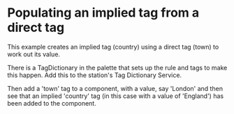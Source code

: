 
# Populating an implied tag from a direct tag

This example creates an implied tag (country) using a direct tag (town) to work out its value.

There is a TagDictionary in the palette that sets up the rule and tags to make this happen.
Add this to the station's Tag Dictionary Service.

Then add a 'town' tag to a component, with a value, say 'London' and then see that an implied 'country' tag (in this case with a value of 'England') has been added to the component.
